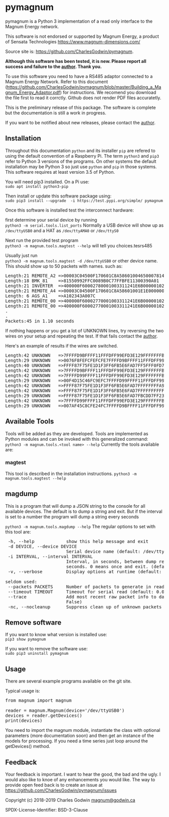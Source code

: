 # pymagnum

pymagnum is a Python 3 implementation of a read only interface to the Magnum Energy network.

This software is not endorsed or supported by Magnum Energy, a product of Sensata Technologies https://www.magnum-dimensions.com/

Source site is: https://github.com/CharlesGodwin/pymagnum.

**Although this software has been tested, it is new. Please report all success and failure to the [author](#feedback). Thank you.**

To use this software you need to have a RS485 adaptor connected to a Magnum Energy Network. Refer to this document (https://github.com/CharlesGodwin/pymagnum/blob/master/Building_a_Magnum_Energy_Adaptor.pdf) for instructions. We recomend you download the file first to read it corrctly. Github does not render PDF files accuratetly.

This is the preliminary release of this package. The software is complete but the documentation is still a work in progress. 

If you want to be notified about new releases, please contact the [author](#feedback).

## Installation

Throughout this documentation `python` and its installer `pip` are refered to using the default convention of a Raspberry Pi. The term `python3` and `pip3` refer to Python 3 versions of the programs. On other systems the default installation may be Python 3 so just use `python` and `pip` in those systems. This software requires at least version 3.5 of Python.

You will need pip3 installed. On a Pi use:  
`sudo apt install python3-pip`

Then install or update this software package using:  
`sudo pip3 install --upgrade  -i https://test.pypi.org/simple/ pymagnum`

Once this software is installed test the interconnect hardware:

first determine your serial device by running  
`python3 -m serial.tools.list_ports`
Normally a USB device will show up as `/dev/ttyUSB0` and a HAT as `/dev/ttyAMA0` or `/dev/ttyS0`

Next run the provided test program  
`python3 -m magnum.tools.magtest --help`   will tell you choices.tesrs485

Usually just run  
`python3 -m magnum.tools.magtest -d /dev/ttyUSB0` or other device name.  
This should show up to 50 packets with names. such as:
<pre>
Length:21 REMOTE_A2 =>00003C04500F170601C8A5860100465000781478A2
Length:18 BMK_81    =>81550992FFC0089B0C77FFBFE11300390A01
Length:21 INVERTER  =>400000F60002780001003311241E6B000001025800
Length:21 REMOTE_A4 =>00003C04500F170601C8A58601001E1E00000000A4
Length: 6 AGS_A1    =>A102343A007C
Length:21 REMOTE_00 =>400000F60002770001003311241E6B000001025800
Length:21 REMOTE_00 =>400000F60002770001003311241E6B000001025800
.
.
Packets:45 in 1.10 seconds
</pre>
If nothing happens or you get a lot of UNKNOWN lines, try reversing the two wires on your setup and repeating the test. If that fails contact the [author](#feedback).

Here's an example of results if the wires are switched.
<pre>
Length:42 UNKNOWN   =>7FFFFD9BFFFF11FFFDFF99EFD3E129FFFFFFFB4FFFFFFF87F75FE1D1F3FF6FB5E6FAD7C7C7F173C5D7BD
Length:29 UNKNOWN   =>0076F8FEFCFEFCFE7FFFFD9BFFFF11FFFDFF99EFD3E129FFFFFFFB4FFF
Length:40 UNKNOWN   =>FFFF87F75FE1D1F3FF6FB5E6FAD7FF5FFF0FD70FBBFA6EE933FFBBEFC9E711FFF92FB5FF89EBFDFE
Length:42 UNKNOWN   =>7FFFFD9BFFFF11FFFDFF99EFD3E129FFFFFFFB4FFFFFFF87F75FE1D1F3FF6FB5E6FAD74341FFB7FBFFB9
Length:42 UNKNOWN   =>7FFFFD99FFFF11FFFDFF99EFD3E129FFFFFFFB4FFFFFFF87F75FE1D1F3FF6FB5E6FAD7C3C3FFFFFFFFB7
Length:29 UNKNOWN   =>00F4D15C46FC9EFC7FFFFD99FFFF11FFFDFF99EFD3E129FFFFFFFB4FFF
Length:42 UNKNOWN   =>FFFF87F75FE1D1F3FF6FB5E6FAD7FFFFFFFFA9FFFF7FFFFD99FFFF11FFFDFF99EFD3E129FFFFFFFB4FFF
Length:42 UNKNOWN   =>FFFF87F75FE1D1F3FF6FB5E6FAD7FFFFFFFFFFFFFF7FFFFD99FFFF11FFFDFF99EFD3E129FFFFFFFB4FFF
Length:29 UNKNOWN   =>FFFF87F75FE1D1F3FF6FB5E6FAD7FBCDD7FF23FFBF007AE85C8CFE24FC
Length:42 UNKNOWN   =>7FFFFD99FFFF11FFFDFF99EFD3E129FFFFFFFB4FFFFFFF87F75FE1D1F3FF6FB5E6FAD7C7C7F173C5D7BD
Length:29 UNKNOWN   =>007AF45C8CFE24FC7FFFFD9BFFFF11FFFDFF99EFD3E129FFFFFFFB4FFF
</pre>

## Available Tools
Tools will be added as they are developed. Tools are implemented as Python modules and can be invoked with this generalized command:
`python3 -m magnum.tools.<tool name> --help`
Currently the tools available are:

### magtest
This tool is described in the installation instructions.
`python3 -m magnum.tools.magtest --help`

## magdump
This is a program that will dump a JSON string to the console for all available devices.  The default is to dump a string and exit. But if the interval is set to a number the program will dump a string every <interval> seconds

`python3 -m magnum.tools.magdump --help`
The regular options to set with this tool are:
<pre>
 -h, --help            show this help message and exit
 -d DEVICE, --device DEVICE
                       Serial device name (default: /dev/ttyUSB0)
 -i INTERVAL, --interval INTERVAL
                       Interval, in seconds, between dump records, in
                       seconds. 0 means once and exit. (default: 0)
 -v, --verbose         Display options at runtime (default: False)

seldom used:
 --packets PACKETS     Number of packets to generate in reader (default: 50)
 --timeout TIMEOUT     Timeout for serial read (default: 0.005)
 --trace               Add most recent raw packet info to data (default:
                       False)
 -nc, --nocleanup      Suppress clean up of unknown packets (default: True)
</pre>

## Remove software

If you want to know what version is installed use:  
`pip3 show pymagnum`

If you want to remove the software use:  
`sudo pip3 uninstall pymagnum`

## Usage
There are several example programs available on the git site.

Typical usage is:  
<pre>
from magnum import magnum

reader = magnum.Magnum(device='/dev/ttyUSB0')
devices = reader.getDevices()
print(devices)
</pre>

You need to import the magnum module, instantiate the class with optional parameters (more documentation soon) and then get an instance of the models for processing. If you need a time series just loop around the getDevices() method.

## Feedback
Your feedback is important. I want to hear the good, the bad and the ugly. I would also  like to knoe of any enhancements you would like. The  way to provide open feed back is to create an issue at https://github.com/CharlesGodwin/pymagnum/issues

Copyright (c) 2018-2019 Charles Godwin <magnum@godwin.ca>

SPDX-License-Identifier:    BSD-3-Clause
